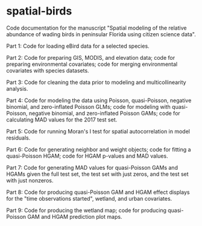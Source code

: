 # spatial-birds
Code documentation for the manuscript "Spatial modeling of the relative abundance of wading birds in peninsular Florida using citizen science data".

Part 1: Code for loading eBird data for a selected species.

Part 2: Code for preparing GIS, MODIS, and elevation data; code for preparing environmental covariates; code for merging environmental covariates with species datasets.

Part 3: Code for cleaning the data prior to modeling and multicollinearity analysis.

Part 4: Code for modeling the data using Poisson, quasi-Poisson, negative binomial, and zero-inflated Poisson GLMs; code for modeling with quasi-Poisson, negative binomial, and zero-inflated Poisson GAMs; code for calculating MAD values for the 2017 test set.

Part 5: Code for running Moran's I test for spatial autocorrelation in model residuals.

Part 6: Code for generating neighbor and weight objects; code for fitting a quasi-Poisson HGAM; code for HGAM p-values and MAD values.

Part 7: Code for generating MAD values for quasi-Poisson GAMs and HGAMs given the full test set, the test set with just zeros, and the test set with just nonzeros.

Part 8: Code for producing quasi-Poisson GAM and HGAM effect displays for the "time observations started", wetland, and urban covariates.

Part 9: Code for producing the wetland map; code for producing quasi-Poisson GAM and HGAM prediction plot maps.
